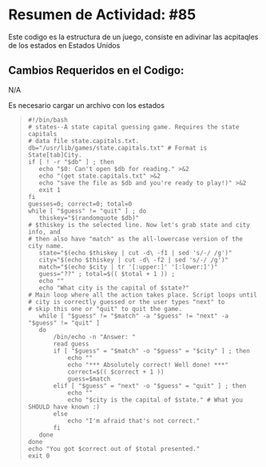 # Resumen de Actividad: #85
Este codigo es la estructura de un juego, consiste en adivinar las acpitaqles de los estados en Estados Unidos

## Cambios Requeridos en el Codigo:
N/A

Es necesario cargar un archivo con los estados
>```shell
>#!/bin/bash
># states--A state capital guessing game. Requires the state capitals
># data file state.capitals.txt.
>db="/usr/lib/games/state.capitals.txt" # Format is State[tab]City.
>if [ ! -r "$db" ] ; then
>    echo "$0: Can't open $db for reading." >&2
>    echo "(get state.capitals.txt" >&2
>    echo "save the file as $db and you're ready to play!)" >&2
>    exit 1
>fi
>guesses=0; correct=0; total=0
>while [ "$guess" != "quit" ] ; do
>    thiskey="$(randomquote $db)"
># $thiskey is the selected line. Now let's grab state and city info, and
># then also have "match" as the all-lowercase version of the city name.
>    state="$(echo $thiskey | cut -d\ -f1 | sed 's/-/ /g')"
>    city="$(echo $thiskey | cut -d\ -f2 | sed 's/-/ /g')"
>    match="$(echo $city | tr '[:upper:]' '[:lower:]')"
>    guess="??" ; total=$(( $total + 1 )) ;
>    echo ""
>    echo "What city is the capital of $state?"
># Main loop where all the action takes place. Script loops until
># city is correctly guessed or the user types "next" to
># skip this one or "quit" to quit the game.
>    while [ "$guess" != "$match" -a "$guess" != "next" -a "$guess" != "quit" ]
>    do
>        /bin/echo -n "Answer: "
>        read guess
>        if [ "$guess" = "$match" -o "$guess" = "$city" ] ; then
>            echo ""
>            echo "*** Absolutely correct! Well done! ***"
>            correct=$(( $correct + 1 ))
>            guess=$match
>        elif [ "$guess" = "next" -o "$guess" = "quit" ] ; then
>            echo ""
>            echo "$city is the capital of $state." # What you SHOULD have known :)
>        else
>            echo "I'm afraid that's not correct."
>        fi
>    done
>done
>echo "You got $correct out of $total presented."
>exit 0
>```